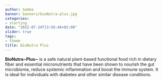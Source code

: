 ```yaml
---
author: Semba
banner: banners/bioNutra-plus.jpg
categories:
- starting
date: "2022-07-24T13:50:46+02:00"
slider: true
tags:
- theme
title: BioNutra Plus
---
```


**BioNutra~Plus~** is a safe natural plant-based functional food rich in dietary fiber and essential micronutrients that have been shown to nourish the gut microbiome, reduce systemic inflammation and boost the immune system. It is ideal for individuals with diabetes and other similar disease conditions. 

